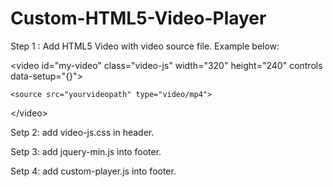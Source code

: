 # Custom-HTML5-Video-Player
Step 1 : Add HTML5 Video with video source file. Example below:
 
 &lt;video id="my-video" class="video-js" width="320" height="240" controls  data-setup="{}"&gt;
 
    <source src="yourvideopath" type="video/mp4">
  
&lt;/video&gt; 

Setp 2: add video-js.css in header.

Setp 3: add jquery-min.js into footer.

Setp 4: add custom-player.js into footer.
